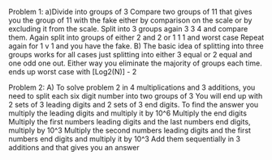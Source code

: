 Problem 1:
  a)Divide into groups of 3
    Compare two groups of 11 that gives you the group of 11 with the fake either by comparison on the scale or by excluding it from 
    the scale.
    Split into 3 groups again 3 3 4 and compare them.
    Again split into groups of either 2 and 2 or 1 1 1 and worst case 
    Repeat again for 1 v 1 and you have the fake. 
  B) The basic idea of splitting into three groups works for all cases just splitting into either 3 equal or 2 equal and one odd
     one out. Either way you eliminate the majority of groups each time. 
     ends up worst case with [Log2(N)] - 2

Problem 2:
  A) To solve problem 2 in 4 multiplications and 3 additions, you need to split each six digit number into two groups of 3
    You will end up with 2 sets of 3 leading digits and 2 sets of 3 end digits. 
    To find the answer you multiply the leading digits and multiply it by 10^6
    Multiply the end digits
    Multiply the first numbers leading digits and the last numbers end digits, multiply by 10^3
    Multiply the second numbers leading digits and the first numbers end digits and multiply it by 10^3
    Add them sequentially in 3 additions and that gives you an answer

    
 
